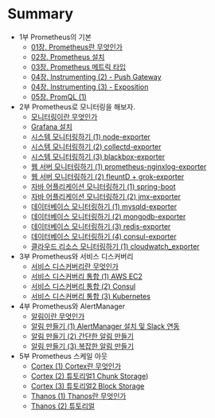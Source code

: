 # Summary

* 1부 Prometheus의 기본
  * [01장. Prometheus란 무엇인가](./part1/01_what_is_prometheus/01_what_is_prometheus.md)
  * [02장. Prometheus 설치](./part1/02_install_prometheus/02_install_prometheus.md)
  * [03장. Prometheus 메트릭 타입](./part1/03_prometheus_metric_type/03_prometheus_metric_type.md)
  * [04장. Instrumenting (2) - Push Gateway]()
  * [04장. Instrumenting (3) - Exposition]()
  * [05장. PromQL (1)]()
* 2부 Prometheus로 모니터링을 해보자.
  * [모니터링이란 무엇인가]()
  * [Grafana 설치](./part2/02_install_grafana/02_install_grafana.md)
  * [시스템 모니터링하기 (1) node-exporter](./part2/03_system_monitoring_01/03_system_monitoring_01.md)
  * [시스템 모니터링하기 (2) collectd-exporter](./part2/04_system_monitoring_02/04_system_monitoring_02.md)
  * [시스템 모니터링하기 (3) blackbox-exporter](./part2/05_system_monitoring_03/05_system_monitoring_03.md)
  * [웹 서버 모니터링하기 (1) prometheus-nginxlog-exporter](./part2/06_web_server_monitoring_01/06_web_server_monitoring_01.md)
  * [웹 서버 모니터링하기 (2) fleuntD + grok-exporter](./part2/07_web_server_monitoring_02/07_web_server_monitoring_02.md)
  * [자바 어플리케이션 모니터링하기 (1) spring-boot](./part2/08_java_application_monitoring_01/08_java_application_monitoring_01.md)
  * [자바 어플리케이션 모니터링하기 (2) jmx-exporter]()
  * [데이터베이스 모니터링하기 (1) mysqld-exporter]()
  * [데이터베이스 모니터링하기 (2) mongodb-exporter]()
  * [데이터베이스 모니터링하기 (3) redis-exporter]()
  * [데이터베이스 모니터링하기 (4) consul-exporter]()
  * [클라우드 리소스 모니터링하기 (1) cloudwatch_exporter]()
* 3부 Prometheus와 서비스 디스커버리
  * [서비스 디스커버리란 무엇인가]()
  * [서비스 디스커버리 통합 (1) AWS EC2]()
  * [서비스 디스커버리 통합 (2) Consul]()
  * [서비스 디스커버리 통합 (3) Kubernetes]()
* 4부 Prometheus와 AlertManager
  * [알림이란 무엇인가]()
  * [알림 만들기 (1) AlertManager 설치 및 Slack 연동]()
  * [알림 만들기 (2) 간단한 알림 만들기]()
  * [알림 만들기 (3) 복잡한 알림 만들기]()
* 5부 Prometheus 스케일 아웃
  * [Cortex (1) Cortex란 무엇인가](./part5/01_what_is_cortex/01_what_is_cortex.md)
  * [Cortex (2) 튜토리얼1 Chunk Storage]())
  * [Cortex (3) 튜토리얼2 Block Storage]()
  * [Thanos (1) Thanos란 무엇인가]()
  * [Thanos (2) 튜토리얼]()